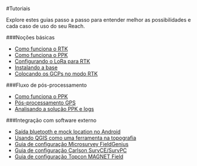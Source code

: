 #Tutoriais

Explore estes guias passo a passo para entender melhor as possibilidades e cada caso de uso do seu Reach.

###Noções básicas

* [Como funciona o RTK](common/tutorials/rtk-introduction.md)
* [Como funciona o PPK](common/tutorials/ppk-introduction.md)
* [Configurando o LoRa para RTK](common/tutorials/tuning-lora.md)
* [Instalando a base](common/tutorials/placing-the-base.md)
* [Colocando os GCPs no modo RTK](common/tutorials/placing-gcps.md)

###Fluxo de pós-processamento

* [Como funciona o PPK](common/tutorials/ppk-introduction.md)
* [Pós-processamento GPS](common/tutorials/gps-post-processing.md)
* [Analisando a solução PPK e logs](common/tutorials/analyzing-logs.md)

###Integração com software externo

* [Saída bluetooth e mock location no Android](common/tutorials/mock-location.md)
* [Usando QGIS como uma ferramenta na topografia](common/tutorials/qgis-survey.md)
* [Guia de configuração Microsurvey FieldGenius](common/tutorials/fieldgenius.md)
* [Guia de configuração Carlson SurvCE/SurvPC](common/tutorials/survce.md)
* [Guia de configuração Topcon MAGNET Field](common/tutorials/magnetfield.md)
